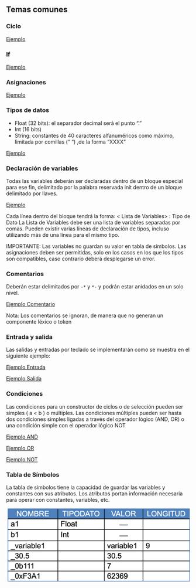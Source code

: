 ## Temas comunes

### Ciclo

[Ejemplo](ejemplos/while.txt)

### If

[Ejemplo](ejemplos/if.txt)

### Asignaciones

[Ejemplo](ejemplos/assignments.txt)

### Tipos de datos

- Float (32 bits): el separador decimal será el punto “.”
- Int (16 bits)
- String: constantes de 40 caracteres alfanuméricos como máximo, limitada por comillas (“ “) ,de la forma “XXXX”

[Ejemplo](ejemplos/assignments.txt)

### Declaración de variables
Todas las variables deberán ser declaradas dentro de un bloque especial para ese fin,
delimitado por la palabra reservada init dentro de un bloque delimitado por llaves.

[Ejemplo](ejemplos/init.txt)

Cada línea dentro del bloque tendrá la forma: < Lista de Variables> :  Tipo de Dato
La Lista de Variables debe ser una lista de variables separadas por comas.
Pueden existir varias líneas de declaración de tipos, incluso utilizando más de una línea para el mismo tipo.

IMPORTANTE: Las variables no guardan su valor en tabla de símbolos.
Las asignaciones deben ser permitidas, solo en los casos en los que los tipos son compatibles, caso contrario deberá desplegarse un error.

### Comentarios
Deberán estar delimitados por `-*` y `*-` y podrán estar anidados en un solo nivel.

[Ejemplo Comentario](ejemplos/comment.txt)

Nota: Los comentarios se ignoran, de manera que no generan un componente léxico o token

### Entrada y salida
Las salidas y entradas por teclado se implementarán como se muestra en el siguiente ejemplo:

[Ejemplo Entrada](ejemplos/read.txt)

[Ejemplo Salida](ejemplos/write.txt)


### Condiciones
Las condiciones para un constructor de ciclos o de selección pueden ser simples ( a < b )  o múltiples.
Las condiciones múltiples pueden ser hasta dos condiciones simples ligadas a través del operador lógico (AND, OR) o una condición simple con el operador lógico NOT

[Ejemplo AND](ejemplos/and.txt)

[Ejemplo OR](ejemplos/or.txt)

[Ejemplo NOT](ejemplos/not.txt)


### Tabla de Símbolos
La tabla de símbolos tiene la capacidad de guardar las variables y constantes con sus atributos.
Los atributos portan información necesaria para operar con constantes, variables, etc.

![symbol-table.png](images/symbol-table.png)
